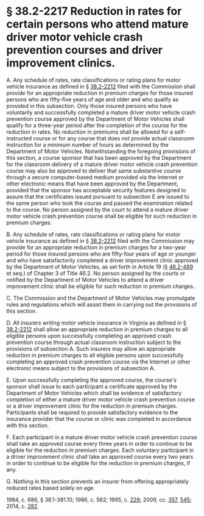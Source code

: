 # § 38.2-2217 Reduction in rates for certain persons who attend mature driver motor vehicle crash prevention courses and driver improvement clinics.

<p>A. Any schedule of rates, rate classifications or rating plans for motor vehicle insurance as defined in § <a href='http://law.lis.virginia.gov/vacode/38.2-2212/'>38.2-2212</a> filed with the Commission shall provide for an appropriate reduction in premium charges for those insured persons who are fifty-five years of age and older and who qualify as provided in this subsection. Only those insured persons who have voluntarily and successfully completed a mature driver motor vehicle crash prevention course approved by the Department of Motor Vehicles shall qualify for a three-year period after the completion of the course for the reduction in rates. No reduction in premiums shall be allowed for a self-instructed course or for any course that does not provide actual classroom instruction for a minimum number of hours as determined by the Department of Motor Vehicles. Notwithstanding the foregoing provisions of this section, a course sponsor that has been approved by the Department for the classroom delivery of a mature driver motor vehicle crash prevention course may also be approved to deliver that same substantive course through a secure computer-based medium provided via the Internet or other electronic means that have been approved by the Department, provided that the sponsor has acceptable security features designed to assure that the certificates issued pursuant to subsection E are issued to the same person who took the course and passed the examination related to the course. No person assigned by the court to attend a mature driver motor vehicle crash prevention course shall be eligible for such reduction in premium charges.</p><p>B. Any schedule of rates, rate classifications or rating plans for motor vehicle insurance as defined in § <a href='http://law.lis.virginia.gov/vacode/38.2-2212/'>38.2-2212</a> filed with the Commission may provide for an appropriate reduction in premium charges for a two-year period for those insured persons who are fifty-four years of age or younger and who have satisfactorily completed a driver improvement clinic approved by the Department of Motor Vehicles, as set forth in Article 19 (§ <a href='http://law.lis.virginia.gov/vacode/46.2-489/'>46.2-489</a> et seq.) of Chapter 3 of Title 46.2. No person assigned by the courts or notified by the Department of Motor Vehicles to attend a driver improvement clinic shall be eligible for such reduction in premium charges.</p><p>C. The Commission and the Department of Motor Vehicles may promulgate rules and regulations which will assist them in carrying out the provisions of this section.</p><p>D. All insurers writing motor vehicle insurance in Virginia as defined in § <a href='http://law.lis.virginia.gov/vacode/38.2-2212/'>38.2-2212</a> shall allow an appropriate reduction in premium charges to all eligible persons upon successfully completing an approved crash prevention course through actual classroom instruction subject to the provisions of subsection A. Such insurers may allow an appropriate reduction in premium charges to all eligible persons upon successfully completing an approved crash prevention course via the Internet or other electronic means subject to the provisions of subsection A.</p><p>E. Upon successfully completing the approved course, the course's sponsor shall issue to each participant a certificate approved by the Department of Motor Vehicles which shall be evidence of satisfactory completion of either a mature driver motor vehicle crash prevention course or a driver improvement clinic for the reduction in premium charges. Participants shall be required to provide satisfactory evidence to the insurance provider that the course or clinic was completed in accordance with this section.</p><p>F. Each participant in a mature driver motor vehicle crash prevention course shall take an approved course every three years in order to continue to be eligible for the reduction in premium charges. Each voluntary participant in a driver improvement clinic shall take an approved course every two years in order to continue to be eligible for the reduction in premium charges, if any.</p><p>G. Nothing in this section prevents an insurer from offering appropriately reduced rates based solely on age.</p><p>1984, c. 686, § 38.1-381.10; 1986, c. 562; 1995, c. <a href='http://lis.virginia.gov/cgi-bin/legp604.exe?951+ful+CHAP0226'>226</a>; 2009, cc. <a href='http://lis.virginia.gov/cgi-bin/legp604.exe?091+ful+CHAP0357'>357</a>, <a href='http://lis.virginia.gov/cgi-bin/legp604.exe?091+ful+CHAP0545'>545</a>; 2014, c. <a href='http://lis.virginia.gov/cgi-bin/legp604.exe?141+ful+CHAP0282'>282</a>.</p>